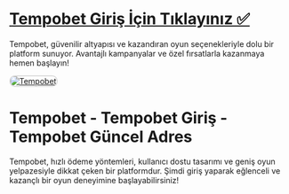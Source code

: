 # <a href="https://t2m.io/2284401">Tempobet Giriş İçin Tıklayınız ✅</a>
Tempobet, güvenilir altyapısı ve kazandıran oyun seçenekleriyle dolu bir platform sunuyor. Avantajlı kampanyalar ve özel fırsatlarla kazanmaya hemen başlayın!

<a href="https://t2m.io/2284401" title="Tempobet">
    <img src="https://i.ibb.co/gtF7ptH/photo-2025-01-13-14-27-16.jpg" alt="Tempobet" style="max-width: 100%; border: 2px solid #ddd; border-radius: 10px;">
</a>

# Tempobet - Tempobet Giriş - Tempobet Güncel Adres
Tempobet, hızlı ödeme yöntemleri, kullanıcı dostu tasarımı ve geniş oyun yelpazesiyle dikkat çeken bir platformdur. Şimdi giriş yaparak eğlenceli ve kazançlı bir oyun deneyimine başlayabilirsiniz!

